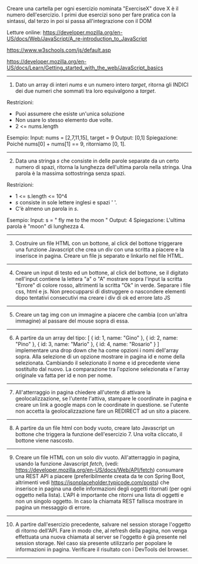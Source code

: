 Creare una cartella per ogni esercizio nominata "ExerciseX" dove X è il numero dell'esercizio.
I primi due esercizi sono per fare pratica con la sintassi, dal terzo in poi si passa all'integrazione con il DOM

Letture online:
https://developer.mozilla.org/en-US/docs/Web/JavaScript/A_re-introduction_to_JavaScript

https://www.w3schools.com/js/default.asp 

https://developer.mozilla.org/en-US/docs/Learn/Getting_started_with_the_web/JavaScript_basics

---------------------------------------------------------------------------------------------------------------------------------

1. Dato un array di interi *nums* e un numero intero *target*, ritorna gli INDICI dei due numeri che sommati tra loro equivalgono
a *target*. 

Restrizioni:
+ Puoi assumere che esiste un'unica soluzione
+ Non usare lo stesso elemento due volte.
+ 2 <= nums.length

Esempio: 
Input: nums = [2,7,11,15], target = 9
Output: [0,1]
Spiegazione: Poiché nums[0] + nums[1] == 9, ritorniamo [0, 1].


---------------------------------------------------------------------------------------------------------------------------------

2. Data una stringa *s* che consiste in delle parole separate da un certo numero di spazi,
ritorna la lunghezza dell'ultima parola nella stringa. Una parola è la massima sottostringa senza spazi.

Restrizioni: 
+ 1 <= s.length <= 10^4
+ *s* consiste in sole lettere inglesi e spazi ' '.
+ C'è almeno un parola in *s*.

Esempio:
Input: s = "   fly me   to   the moon  "
Output: 4
Spiegazione: L'ultima parola è "moon" di lunghezza 4.

---------------------------------------------------------------------------------------------------------------------------------

3. Costruire un file HTML con un bottone, al click del bottone triggerare una funzione Javascript che crea un div
con una scritta a piacere e la inserisce in pagina. Creare un file js separato e linkarlo nel file HTML.

---------------------------------------------------------------------------------------------------------------------------------

4. Creare un input di testo ed un bottone, al click del bottone, se il digitato nell'input contiene la lettera "a" o "A"
mostrare sopra l'input la scritta "Errore" di colore rosso, altrimenti la scritta "Ok" in verde.
Separare i file css, html e js. Non preocupparsi di distruggere o nascondere elementi dopo tentativi consecutivi ma creare i div di ok ed errore lato JS

---------------------------------------------------------------------------------------------------------------------------------

5. Creare un tag img con un immagine a piacere che cambia (con un'altra immagine) al passare del mouse sopra di essa.

---------------------------------------------------------------------------------------------------------------------------------

6) A partire da un array del tipo:
[
    {
        id: 1,
        name: "Gino"
    },
    {
        id: 2,
        name: "Pino"
    },
    {
        id: 3,
        name: "Mario"
    },
    {
        id: 4,
        name: "Rosario"
    }
]
implementare una drop down che ha come opzioni i nomi dell'array sopra. Alla selezione di un opzione mostrare in pagina 
id e nome della selezionata. Cambiando il selezionato il nome e id precedente viene sostituito dal nuovo.
La comparazione tra l'opzione selezionata e l'array originale va fatta per id e non per nome.

---------------------------------------------------------------------------------------------------------------------------------

7. All'atterraggio in pagina chiedere all'utente di attivare la geolocalizzazione, se l'utente l'attiva, stampare
le coordinate in pagina e creare un link a google maps con le coordinate in questione.
se l'utente non accetta la geolocalizzazione fare un REDIRECT ad un sito a piacere.

---------------------------------------------------------------------------------------------------------------------------------

8. A partire da un file html con body vuoto, creare lato Javascript un bottone che triggera la funzione dell'esercizio 7.
Una volta cliccato, il bottone viene nascosto.

---------------------------------------------------------------------------------------------------------------------------------

9. Creare un file HTML con un solo div vuoto. All'atterraggio in pagina, usando la funzione Javascript 
*fetch*, (vedi: https://developer.mozilla.org/en-US/docs/Web/API/fetch) consumare una REST API a piacere 
(preferibilmente creata da te con Spring Boot, altrimenti vedi https://jsonplaceholder.typicode.com/posts) 
che inserisce in pagina una delle informazioni degli oggetti ritornati (per ogni oggetto nella lista).
L'API è importante che ritorni una lista di oggetti e non un singolo oggetto.
In caso la chiamata REST fallisca mostrare in pagina un messaggio di errore.

---------------------------------------------------------------------------------------------------------------------------------

10. A partire dall'esercizio precedente, salvare nel session storage l'oggetto di ritorno dell'API. Fare in modo
che, al refresh della pagina, non venga effettuata una nuova chiamata al server se l'oggetto è già presente nel session storage.
Nel caso sia presente utilizzarlo per popolare le informazioni in pagina. Verificare il risultato con i DevTools del browser.

---------------------------------------------------------------------------------------------------------------------------------